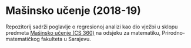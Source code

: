 # Mašinsko učenje (2018-19)
Repozitorij sadrži poglavlje o regresionoj analizi kao dio vježbi u sklopu predmeta [Mašinsko učenje (CS 360)](http://math.pmf.unsa.ba/dodiplomski-studij/NPP-2016-I-ciklus/Ma%C5%A1insko%20u%C4%8Denje.pdf) na odsjeku za matematiku, Prirodno-matematičkog fakulteta u Sarajevu.

